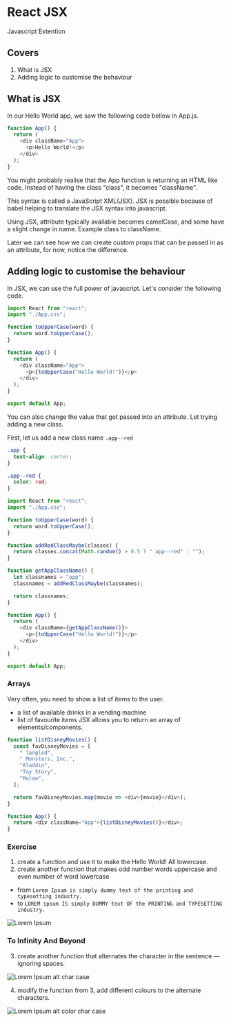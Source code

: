# React JSX

Javascript Extention

## Covers

1. What is JSX
2. Adding logic to customise the behaviour

## What is JSX

In our Hello World app, we saw the following code bellow in App.js.

```javascript
function App() {
  return (
    <div className="App">
      <p>Hello World!</p>
    </div>
  );
}
```

You might probably realise that the App function is returning an HTML like code. Instead of having the class "class", it becomes "className".

This syntax is called a JavaScript XML(JSX). JSX is possible because of babel helping to translate the JSX syntax into javascript.

Using JSX, attribute typically available becomes camelCase, and some have a slight change in name. Example class to className.

Later we can see how we can create custom props that can be passed in as an attribute, for now, notice the difference.

## Adding logic to customise the behaviour

In JSX, we can use the full power of javascript. Let's consider the following code.

```javascript
import React from "react";
import "./App.css";

function toUpperCase(word) {
  return word.toUpperCase();
}

function App() {
  return (
    <div className="App">
      <p>{toUpperCase("Hello World!")}</p>
    </div>
  );
}

export default App;
```

You can also change the value that got passed into an attribute. Let trying adding a new class.

First, let us add a new class name `.app--red`

```css
.app {
  text-align: center;
}

.app--red {
  color: red;
}
```

```javascript
import React from "react";
import "./App.css";

function toUpperCase(word) {
  return word.toUpperCase();
}

function addRedClassMaybe(classes) {
  return classes.concat(Math.random() > 0.5 ? " app--red" : "");
}

function getAppClassName() {
  let classnames = "app";
  classnames = addRedClassMaybe(classnames);

  return classnames;
}

function App() {
  return (
    <div className={getAppClassName()}>
      <p>{toUpperCase("Hello World!")}</p>
    </div>
  );
}

export default App;
```

### Arrays

Very often, you need to show a list of items to the user.

- a list of available drinks in a vending machine
- list of favourite items
  JSX allows you to return an array of elements/components.

```javascript
function listDisneyMovies() {
  const favDisneyMovies = [
    " Tangled",
    " Monsters, Inc.",
    "Aladdin",
    "Toy Story",
    "Mulan",
  ];

  return favDisneyMovies.map(movie => <div>{movie}</div>);
}

function App() {
  return <div className="App">{listDisneyMovies()}</div>;
}
```

### Exercise

1. create a function and use it to make the Hello World! All lowercase.
2. create another function that makes odd number words uppercase and even number of word lowercase

- from `Lorem Ipsum is simply dummy text of the printing and typesetting industry.`
- to `LOREM ipsum IS simply DUMMY text OF the PRINTING and TYPESETTING industry.`

![Lorem Ipsum](/_media/loremIpsumAltCase.png)

### To Infinity And Beyond

3. create another function that alternates the character in the sentence — ignoring spaces.

![Lorem Ipsum alt char case](/_media/loremIpsumAltCharCase.png)

4. modify the function from 3, add different colours to the alternate characters.

![Lorem Ipsum alt color char case](/_media/loremIpsumAltColorCharCase.png)
